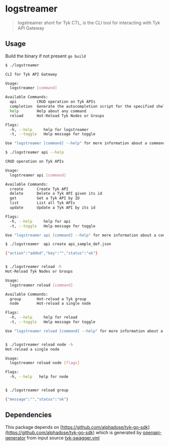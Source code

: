 # logstreamer
> logstreamer short for Tyk CTL, is the CLI tool for interacting with Tyk API Gateway

## Usage

Build the binary if not present `go build`

```bash
$ ./logstreamer

CLI for Tyk API Gateway

Usage:
  logstreamer [command]

Available Commands:
  api         CRUD operation on Tyk APIs
  completion  Generate the autocompletion script for the specified shell
  help        Help about any command
  reload      Hot-Reload Tyk Nodes or Groups

Flags:
  -h, --help     help for logstreamer
  -t, --toggle   Help message for toggle

Use "logstreamer [command] --help" for more information about a command.

$ ./logstreamer api --help

CRUD operation on Tyk APIs

Usage:
  logstreamer api [command]

Available Commands:
  create      Create Tyk API
  delete      Delete a Tyk API given its id
  get         Get a Tyk API by ID
  list        List all Tyk APIs
  update      Update a Tyk API by its id

Flags:
  -h, --help     help for api
  -t, --toggle   Help message for toggle

Use "logstreamer api [command] --help" for more information about a command.

$ ./logstreamer  api create api_sample_def.json

{"action":"added","key":"","status":"ok"}


$ ./logstreamer reload -h
Hot-Reload Tyk Nodes or Groups

Usage:
  logstreamer reload [command]

Available Commands:
  group       Hot-reload a Tyk group
  node        Hot-reload a single node

Flags:
  -h, --help     help for reload
  -t, --toggle   Help message for toggle

Use "logstreamer reload [command] --help" for more information about a command.


$ ./logstreamer reload node -h
Hot-reload a single node

Usage:
  logstreamer reload node [flags]

Flags:
  -h, --help   help for node


$ ./logstreamer reload group

{"message":"","status":"ok"}
```

## Dependencies

This package depends on [https://github.com/alphadose/tyk-go-sdk](https://github.com/alphadose/tyk-go-sdk) which is generated by [openapi-generator](https://openapi-generator.tech/) from input source [tyk-swagger.yml](https://github.com/TykTechnologies/tyk/blob/master/swagger.yml)

